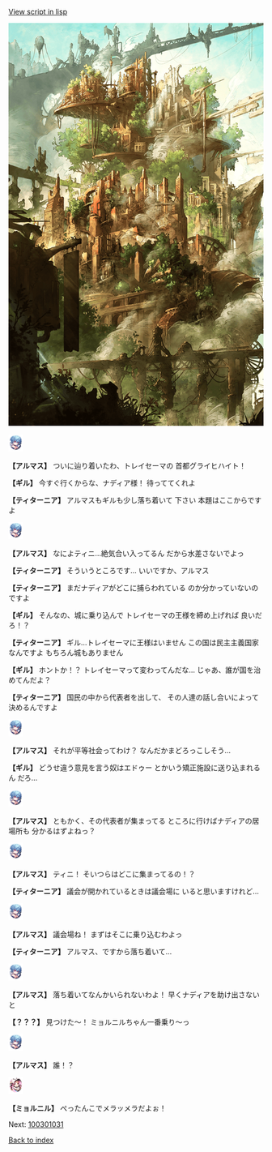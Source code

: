 [View script in lisp](../scripts/100301021.txt)

![beast_world.png](../images/backgrounds/beast_world.png)

<img src="../images/units/3103811.png" alt="3103811.png" height="34"/>

**【アルマス】**
ついに辿り着いたわ、トレイセーマの
首都グライヒハイト！

**【ギル】**
今すぐ行くからな、ナディア様！
待っててくれよ

**【ティターニア】**
アルマスもギルも少し落ち着いて
下さい
本題はここからですよ

<img src="../images/units/3103811.png" alt="3103811.png" height="34"/>

**【アルマス】**
なによティニ…絶気合い入ってるん
だから水差さないでよっ

**【ティターニア】**
そういうところです…
いいですか、アルマス

**【ティターニア】**
まだナディアがどこに捕らわれている
のか分かっていないのですよ

**【ギル】**
そんなの、城に乗り込んで
トレイセーマの王様を締め上げれば
良いだろ！？

**【ティターニア】**
ギル…トレイセーマに王様はいません
この国は民主主義国家なんですよ
もちろん城もありません

**【ギル】**
ホントか！？
トレイセーマって変わってんだな…
じゃあ、誰が国を治めてんだよ？

**【ティターニア】**
国民の中から代表者を出して、
その人達の話し合いによって
決めるんですよ

<img src="../images/units/3103811.png" alt="3103811.png" height="34"/>

**【アルマス】**
それが平等社会ってわけ？
なんだかまどろっこしそう…

**【ギル】**
どうせ違う意見を言う奴はエドゥー
とかいう矯正施設に送り込まれるん
だろ…

<img src="../images/units/3103811.png" alt="3103811.png" height="34"/>

**【アルマス】**
ともかく、その代表者が集まってる
ところに行けばナディアの居場所も
分かるはずよねっ？

<img src="../images/units/3103811.png" alt="3103811.png" height="34"/>

**【アルマス】**
ティニ！
そいつらはどこに集まってるの！？

**【ティターニア】**
議会が開かれているときは議会場に
いると思いますけれど…

<img src="../images/units/3103811.png" alt="3103811.png" height="34"/>

**【アルマス】**
議会場ね！
まずはそこに乗り込むわよっ

**【ティターニア】**
アルマス、ですから落ち着いて…

<img src="../images/units/3103811.png" alt="3103811.png" height="34"/>

**【アルマス】**
落ち着いてなんかいられないわよ！
早くナディアを助け出さないと

**【？？？】**
見つけた～！
ミョルニルちゃん一番乗り～っ

<img src="../images/units/3103811.png" alt="3103811.png" height="34"/>

**【アルマス】**
誰！？

<img src="../images/units/3200111.png" alt="3200111.png" height="34"/>

**【ミョルニル】**
ぺったんこでメラッメラだよぉ！

Next: [100301031](100301031.md)

[Back to index](index.md)
